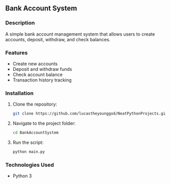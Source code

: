 ## Bank Account System

### Description
A simple bank account management system that allows users to create accounts, deposit, withdraw, and check balances.

### Features
- Create new accounts
- Deposit and withdraw funds
- Check account balance
- Transaction history tracking

### Installation
1. Clone the repository:
   ```sh
   git clone https://github.com/lucastheyounggod/NeatPythonProjects.git
   ```
2. Navigate to the project folder:
   ```sh
   cd BankAccountSystem
   ```
3. Run the script:
   ```sh
   python main.py
   ```

### Technologies Used
- Python 3
